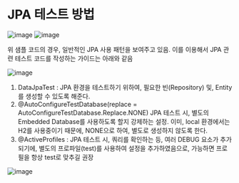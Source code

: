 #  JPA 테스트 방법

![image](https://github.com/user-attachments/assets/ab235a3e-9e99-4a97-a077-51afa68c630f)
![image](https://github.com/user-attachments/assets/3bbc6682-1c9d-4a99-b089-cf9fe8d2f950)

위 샘플 코드의 경우, 일반적인 JPA 사용 패턴을 보여주고 있음. 이를 이용해서 JPA 관련 테스트 코드를 작성하는 가이드는 아래와 같음

![image](https://github.com/user-attachments/assets/c2554b1c-a1fe-4593-b5d9-51492cfa4669)

1. DataJpaTest : JPA 환경을 테스트하기 위하여, 필요한 빈(Repository) 및, Entity를 생성할 수 있도록 해준다.
2. @AutoConfigureTestDatabase(replace = AutoConfigureTestDatabase.Replace.NONE) JPA 테스트 시, 별도의 Embedded Database를 사용하도록 할지 강제하는 설정. 이미, local 환경에서는 H2를 사용중이기 때문에, NONE으로 하여, 별도로 생성하지 않도록 한다.
3. @ActiveProfiles : JPA 테스트 시, 쿼리를 확인하는 등, 여러 DEBUG 요소가 추가되기에, 별도의 프로파일(test)를 사용하여 설정을 추가하였음으로, 가능하면 프로필을 항상 test로 맞추길 권장

![image](https://github.com/user-attachments/assets/978ec0e0-9aca-4e3b-a4e0-706368fa7fb9)

